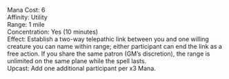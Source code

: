 Mana Cost: 6  
Affinity: Utility  
Range: 1 mile  
Concentration: Yes (10 minutes)  
Effect: Establish a two-way telepathic link between you and one willing creature you can name within range; either participant can end the link as a free action. If you share the same patron (GM’s discretion), the range is unlimited on the same plane while the spell lasts.  
Upcast: Add one additional participant per x3 Mana.